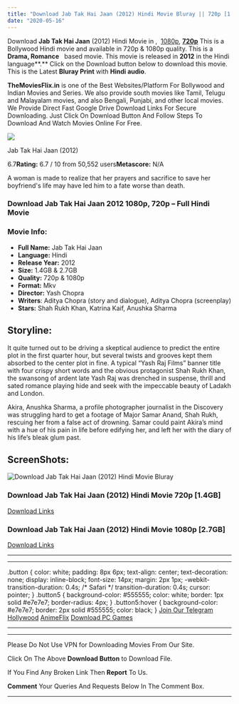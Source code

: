 ```yaml
---
title: "Download Jab Tak Hai Jaan (2012) Hindi Movie Bluray || 720p [1.4GB] || 1080p [2.7GB]"
date: "2020-05-16"
---
```


Download **Jab Tak Hai Jaan** (2012) Hindi Movie in ,  [1080p](https://1moviesflix.com/1080p-movies/), [**720p**](https://1moviesflix.com/720p-movies/) This is a Bollywood Hindi movie and available in 720p & 1080p quality. This is a **Drama, Romance**   based movie. This movie is released in **2012** in the Hindi language**.** Click on the Download button below to download this movie. This is the Latest **Bluray Print** with **Hindi audio**.

**TheMoviesFlix.in** is one of the Best Websites/Platform For Bollywood and Indian Movies and Series. We also provide south movies like Tamil, Telugu and Malayalam movies, and also Bengali, Punjabi, and other local movies. We Provide Direct Fast Google Drive Download Links For Secure Downloading. Just Click On Download Button And Follow Steps To Download And Watch Movies Online For Free.

[![](https://m.media-amazon.com/images/M/MV5BMTUyMzM5OTM5NF5BMl5BanBnXkFtZTcwNTIwMjA3OA@@._V1_SX300.jpg)](https://www.imdb.com/title/tt2176013/ "Jab Tak Hai Jaan")

Jab Tak Hai Jaan (2012)

6.7**Rating:** 6.7 / 10 from 50,552 users**Metascore:** N/A

A woman is made to realize that her prayers and sacrifice to save her boyfriend's life may have led him to a fate worse than death.

### Download Jab Tak Hai Jaan 2012 1080p, 720p – Full Hindi Movie

### Movie Info:

- **Full Name:** Jab Tak Hai Jaan
- **Language:** Hindi
- **Release Year:** 2012
- **Size:** 1.4GB & 2.7GB
- **Quality:** 720p & 1080p
- **Format:** Mkv
- **Director:** Yash Chopra
- **Writers**: Aditya Chopra (story and dialogue), Aditya Chopra (screenplay)
- **Stars:** Shah Rukh Khan, Katrina Kaif, Anushka Sharma

## Storyline:

It quite turned out to be driving a skeptical audience to predict the entire plot in the first quarter hour, but several twists and grooves kept them absorbed to the center plot in fine. A typical “Yash Raj Films” banner title with four crispy short words and the obvious protagonist Shah Rukh Khan, the swansong of ardent late Yash Raj was drenched in suspense, thrill and sated romance playing hide and seek with the impeccable beauty of Ladakh and London.

Akira, Anushka Sharma, a profile photographer journalist in the Discovery was struggling hard to get a footage of Major Samar Anand, Shah Rukh, rescuing her from a false act of drowning. Samar could paint Akira’s mind with a hue of his pain in life before edifying her, and left her with the diary of his life’s bleak glum past.

## ScreenShots:

![Download Jab Tak Hai Jaan (2012) Hindi Movie Bluray](https://i.imgur.com/q8JXZ5q.jpg)

### Download Jab Tak Hai Jaan (2012) Hindi Movie 720p \[1.4GB\]

[Download Links](https://1moviesflix.com?a270777880=cjlWcEtGaGhKOHFjR0NzczRLQUpZQkoycytacXF4cDU3RDE0Y2RvemRlN09RcmdCZ1NrWm9BZ0RUVkNSWEJUTVhibzZSWXd3VUZtZzk3WmNKQW1QakFvQ0RYVlBDc0NUbVNHdUxsZjllTUE9)

### Download Jab Tak Hai Jaan (2012) Hindi Movie 1080p \[2.7GB\] 

[Download Links](https://1moviesflix.com?a270777880=cjlWcEtGaGhKOHFjR0NzczRLQUpZQkoycytacXF4cDU3RDE0Y2RvemRlN09RcmdCZ1NrWm9BZ0RUVkNSWEJUTWEvODR2eW9lZVFicGdRcGJpRmk4T3JxMUZRL0xBWlZaZHlia2dML3BpYnM9)

* * *

* * *

.button { color: white; padding: 8px 6px; text-align: center; text-decoration: none; display: inline-block; font-size: 14px; margin: 2px 1px; -webkit-transition-duration: 0.4s; /\* Safari \*/ transition-duration: 0.4s; cursor: pointer; } .button5 { background-color: #555555; color: white; border: 1px solid #e7e7e7; border-radius: 4px; } .button5:hover { background-color: #e7e7e7; border: 2px solid #555555; color: black; } [Join Our Telegram](http://gdrivepro.xyz/join.php) [Hollywood](https://moviesverse.com/) [AnimeFlix](https://animeflix.in/) [Download PC Games](https://gamesflix.net/)  

* * *

* * *

  

Please Do Not Use VPN for Downloading Movies From Our Site.

Click On The Above **Download Button** to Download File.

If You Find Any Broken Link Then **Report** To Us.

**Comment** Your Queries And Requests Below In The Comment Box.

* * *
